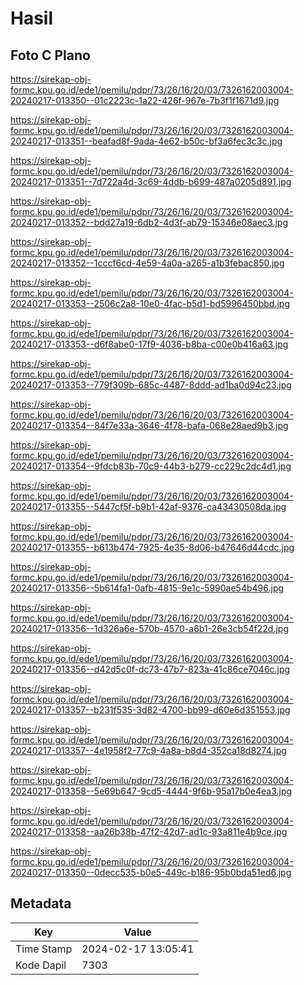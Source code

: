 # Hasil

## Foto C Plano

https://sirekap-obj-formc.kpu.go.id/ede1/pemilu/pdpr/73/26/16/20/03/7326162003004-20240217-013350--01c2223c-1a22-426f-967e-7b3f1f1671d9.jpg

https://sirekap-obj-formc.kpu.go.id/ede1/pemilu/pdpr/73/26/16/20/03/7326162003004-20240217-013351--beafad8f-9ada-4e62-b50c-bf3a6fec3c3c.jpg

https://sirekap-obj-formc.kpu.go.id/ede1/pemilu/pdpr/73/26/16/20/03/7326162003004-20240217-013351--7d722a4d-3c69-4ddb-b699-487a0205d891.jpg

https://sirekap-obj-formc.kpu.go.id/ede1/pemilu/pdpr/73/26/16/20/03/7326162003004-20240217-013352--bdd27a19-6db2-4d3f-ab79-15346e08aec3.jpg

https://sirekap-obj-formc.kpu.go.id/ede1/pemilu/pdpr/73/26/16/20/03/7326162003004-20240217-013352--1cccf6cd-4e59-4a0a-a265-a1b3febac850.jpg

https://sirekap-obj-formc.kpu.go.id/ede1/pemilu/pdpr/73/26/16/20/03/7326162003004-20240217-013353--2506c2a8-10e0-4fac-b5d1-bd5996450bbd.jpg

https://sirekap-obj-formc.kpu.go.id/ede1/pemilu/pdpr/73/26/16/20/03/7326162003004-20240217-013353--d6f8abe0-17f9-4036-b8ba-c00e0b416a63.jpg

https://sirekap-obj-formc.kpu.go.id/ede1/pemilu/pdpr/73/26/16/20/03/7326162003004-20240217-013353--779f309b-685c-4487-8ddd-ad1ba0d94c23.jpg

https://sirekap-obj-formc.kpu.go.id/ede1/pemilu/pdpr/73/26/16/20/03/7326162003004-20240217-013354--84f7e33a-3646-4f78-bafa-068e28aed9b3.jpg

https://sirekap-obj-formc.kpu.go.id/ede1/pemilu/pdpr/73/26/16/20/03/7326162003004-20240217-013354--9fdcb83b-70c9-44b3-b279-cc229c2dc4d1.jpg

https://sirekap-obj-formc.kpu.go.id/ede1/pemilu/pdpr/73/26/16/20/03/7326162003004-20240217-013355--5447cf5f-b9b1-42af-9376-ca43430508da.jpg

https://sirekap-obj-formc.kpu.go.id/ede1/pemilu/pdpr/73/26/16/20/03/7326162003004-20240217-013355--b613b474-7925-4e35-8d06-b47646d44cdc.jpg

https://sirekap-obj-formc.kpu.go.id/ede1/pemilu/pdpr/73/26/16/20/03/7326162003004-20240217-013356--5b614fa1-0afb-4815-9e1c-5990ae54b496.jpg

https://sirekap-obj-formc.kpu.go.id/ede1/pemilu/pdpr/73/26/16/20/03/7326162003004-20240217-013356--1d326a6e-570b-4570-a6b1-26e3cb54f22d.jpg

https://sirekap-obj-formc.kpu.go.id/ede1/pemilu/pdpr/73/26/16/20/03/7326162003004-20240217-013356--d42d5c0f-dc73-47b7-823a-41c86ce7046c.jpg

https://sirekap-obj-formc.kpu.go.id/ede1/pemilu/pdpr/73/26/16/20/03/7326162003004-20240217-013357--b231f535-3d82-4700-bb99-d60e6d351553.jpg

https://sirekap-obj-formc.kpu.go.id/ede1/pemilu/pdpr/73/26/16/20/03/7326162003004-20240217-013357--4e1958f2-77c9-4a8a-b8d4-352ca18d8274.jpg

https://sirekap-obj-formc.kpu.go.id/ede1/pemilu/pdpr/73/26/16/20/03/7326162003004-20240217-013358--5e69b647-9cd5-4444-9f6b-95a17b0e4ea3.jpg

https://sirekap-obj-formc.kpu.go.id/ede1/pemilu/pdpr/73/26/16/20/03/7326162003004-20240217-013358--aa26b38b-47f2-42d7-ad1c-93a811e4b9ce.jpg

https://sirekap-obj-formc.kpu.go.id/ede1/pemilu/pdpr/73/26/16/20/03/7326162003004-20240217-013350--0decc535-b0e5-449c-b186-95b0bda51ed6.jpg


## Metadata

| Key        | Value               |
| ---------- | ------------------- |
| Time Stamp | 2024-02-17 13:05:41 |
| Kode Dapil | 7303                |




